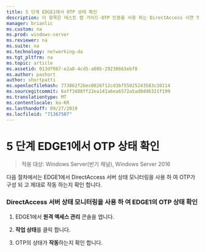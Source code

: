 ```yaml
---
title: 5 단계 EDGE1에서 OTP 상태 확인
description: 이 항목은 테스트 랩 가이드-OTP 인증을 사용 하는 DirectAccess 시연 및 Windows Server 2016에 대 한 RSA SecurID의 일부입니다.
manager: brianlic
ms.custom: na
ms.prod: windows-server
ms.reviewer: na
ms.suite: na
ms.technology: networking-da
ms.tgt_pltfrm: na
ms.topic: article
ms.assetid: 013df067-e2a0-4cd5-a08b-29238663ebf8
ms.author: pashort
author: shortpatti
ms.openlocfilehash: 773862f2bec0826f12cd3bf55025243583c20114
ms.sourcegitcommit: 6aff3d88ff22ea141a6ea6572a5ad8dd6321f199
ms.translationtype: MT
ms.contentlocale: ko-KR
ms.lasthandoff: 09/27/2019
ms.locfileid: "71367507"
---
```

# <a name="step-5-verify-otp-health-on-edge1"></a>5 단계 EDGE1에서 OTP 상태 확인

>적용 대상: Windows Server(반기 채널), Windows Server 2016

다음 절차에서는 EDGE1에서 DirectAccess 서버 상태 모니터링을 사용 하 여 OTP가 구성 되 고 제대로 작동 하는지 확인 합니다.  
  
### <a name="verify-otp-health-on-edge1-using-directaccess-server-health-monitoring"></a>DirectAccess 서버 상태 모니터링을 사용 하 여 EDGE1의 OTP 상태 확인  
  
1.  EDGE1에서 **원격 액세스 관리** 콘솔을 엽니다.  
  
2.  **작업 상태**를 클릭 합니다.  
  
3.  OTP의 상태가 **작동**하는지 확인 합니다.  
  


